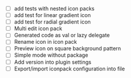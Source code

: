 - [ ] add tests with nested icon packs
- [ ] add test for linear gradient icon 
- [ ] add test for radial gradient icon
- [ ] Multi edit icon pack
- [ ] Generated code as val or lazy delegate
- [ ] Rename icon in icon pack
- [ ] Preview icon on square background pattern
- [ ] Simple mode without package
- [ ] Add version into plugin settings
- [ ] Export/import iconpack configuration into file
